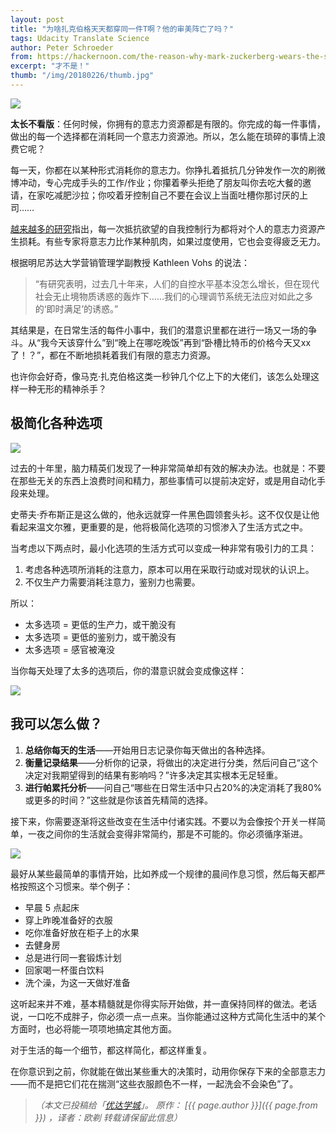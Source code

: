 ```yaml
---
layout: post
title: "为啥扎克伯格天天都穿同一件T啊？他的审美阵亡了吗？"
tags: Udacity Translate Science
author: Peter Schroeder 
from: https://hackernoon.com/the-reason-why-mark-zuckerberg-wears-the-same-shirt-everyday-68e4f907f661
excerpt: "才不是！"
thumb: "/img/20180226/thumb.jpg"
---
```


<img src="{{site.cdn}}/img/20180226/001.jpg">

<span class="hl"><b>太长不看版</b>：任何时候，你拥有的意志力资源都是有限的。你完成的每一件事情，做出的每一个选择都在消耗同一个意志力资源池。所以，怎么能在琐碎的事情上浪费它呢？</span>

每一天，你都在以某种形式消耗你的意志力。你挣扎着抵抗几分钟发作一次的刷微博冲动，专心完成手头的工作/作业；你攥着拳头拒绝了朋友叫你去吃大餐的邀请，在家吃减肥沙拉；你咬着牙控制自己不要在会议上当面吐槽你那讨厌的上司……

[越来越多的研究](http://www.apa.org/helpcenter/willpower.aspx)指出，每一次抵抗欲望的自我控制行为都将对个人的意志力资源产生损耗。有些专家将意志力比作某种肌肉，如果过度使用，它也会变得疲乏无力。

根据明尼苏达大学营销管理学副教授 Kathleen Vohs 的说法：

> “有研究表明，过去几十年来，人们的自控水平基本没怎么增长，但在现代社会无止境物质诱惑的轰炸下……我们的心理调节系统无法应对如此之多的‘即时满足’的诱惑。”

其结果是，在日常生活的每件小事中，我们的潜意识里都在进行一场又一场的争斗。从“我今天该穿什么”到“晚上在哪吃晚饭”再到“卧槽比特币的价格今天又xx了！？”，都在不断地损耗着我们有限的意志力资源。

也许你会好奇，像马克·扎克伯格这类一秒钟几个亿上下的大佬们，该怎么处理这样一种无形的精神杀手？

## 极简化各种选项

<img src="{{site.cdn}}/img/20180226/002.jpg">

过去的十年里，脑力精英们发现了一种非常简单却有效的解决办法。也就是：不要在那些无关的东西上浪费时间和精力，那些事情可以提前决定好，或是用自动化手段来处理。

史蒂夫·乔布斯正是这么做的，他永远就穿一件黑色圆领套头衫。这不仅仅是让他看起来温文尔雅，更重要的是，他将极简化选项的习惯渗入了生活方式之中。

当考虑以下两点时，最小化选项的生活方式可以变成一种非常有吸引力的工具：

1. 考虑各种选项所消耗的注意力，原本可以用在采取行动或对现状的认识上。
2. 不仅生产力需要消耗注意力，鉴别力也需要。

所以：

* 太多选项 = 更低的生产力，或干脆没有
* 太多选项 = 更低的鉴别力，或干脆没有
* 太多选项 = 感官被淹没

当你每天处理了太多的选项后，你的潜意识就会变成像这样：

<img src="{{site.cdn}}/img/20180226/003.jpg">

## 我可以怎么做？

1. **总结你每天的生活**——开始用日志记录你每天做出的各种选择。
2. **衡量记录结果**——分析你的记录，将做出的决定进行分类，然后问自己“这个决定对我期望得到的结果有影响吗？”许多决定其实根本无足轻重。
3. **进行帕累托分析**——问自己“哪些在日常生活中只占20%的决定消耗了我80%或更多的时间？”这些就是你该首先精简的选择。

接下来，你需要逐渐将这些改变在生活中付诸实践。不要以为会像按个开关一样简单，一夜之间你的生活就会变得非常简约，那是不可能的。<span class="hl">你必须循序渐进</span>。

<img src="{{site.cdn}}/img/20180226/004.jpg">

最好从某些最简单的事情开始，比如养成一个规律的晨间作息习惯，然后每天都严格按照这个习惯来。举个例子：

* 早晨 5 点起床
* 穿上昨晚准备好的衣服
* 吃你准备好放在柜子上的水果
* 去健身房
* 总是进行同一套锻炼计划
* 回家喝一杯蛋白饮料
* 洗个澡，为这一天做好准备

这听起来并不难，基本精髓就是你得实际开始做，并一直保持同样的做法。老话说，一口吃不成胖子，你必须一点一点来。当你能通过这种方式简化生活中的某个方面时，也必将能一项项地搞定其他方面。

对于生活的每一个细节，都这样简化，都这样重复。

在你意识到之前，你就能在做出某些重大的决策时，动用你保存下来的全部意志力——而不是把它们花在揣测“这些衣服颜色不一样，一起洗会不会染色”了。

> _（本文已投稿给「[优达学城](https://cn.udacity.com)」。 原作： [{{ page.author }}]({{ page.from }}) ，译者：欧剃 转载请保留此信息）_
